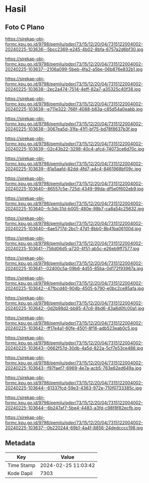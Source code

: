 # Hasil

## Foto C Plano

https://sirekap-obj-formc.kpu.go.id/9798/pemilu/pdpr/73/15/12/20/04/7315122004002-20240225-103636--5bcc2369-e245-4b02-8bfa-6757a2d6bf30.jpg

https://sirekap-obj-formc.kpu.go.id/9798/pemilu/pdpr/73/15/12/20/04/7315122004002-20240225-103637--2106a099-5beb-4fa2-a5be-06b876e832b1.jpg

https://sirekap-obj-formc.kpu.go.id/9798/pemilu/pdpr/73/15/12/20/04/7315122004002-20240225-103638--2ec2a474-7514-4eff-82a7-a35325c40f38.jpg

https://sirekap-obj-formc.kpu.go.id/9798/pemilu/pdpr/73/15/12/20/04/7315122004002-20240225-103638--e711e322-766f-4088-b63a-c85d54a0eabb.jpg

https://sirekap-obj-formc.kpu.go.id/9798/pemilu/pdpr/73/15/12/20/04/7315122004002-20240225-103638--3067ea5d-31fa-41f1-bf75-bd78f8637b3f.jpg

https://sirekap-obj-formc.kpu.go.id/9798/pemilu/pdpr/73/15/12/20/04/7315122004002-20240225-103639--02c43b22-3298-40c4-afcd-74073ce6d70c.jpg

https://sirekap-obj-formc.kpu.go.id/9798/pemilu/pdpr/73/15/12/20/04/7315122004002-20240225-103639--81a5aafd-82dd-4fd7-a4c4-8461968bf09c.jpg

https://sirekap-obj-formc.kpu.go.id/9798/pemilu/pdpr/73/15/12/20/04/7315122004002-20240225-103640--86557c5e-725d-4349-99da-df5e0f602eb9.jpg

https://sirekap-obj-formc.kpu.go.id/9798/pemilu/pdpr/73/15/12/20/04/7315122004002-20240225-103640--fc3dc31d-b005-480e-98b7-ca8a54c25632.jpg

https://sirekap-obj-formc.kpu.go.id/9798/pemilu/pdpr/73/15/12/20/04/7315122004002-20240225-103640--6ae5717d-2bc1-47d1-8bb0-8b41ba06100d.jpg

https://sirekap-obj-formc.kpu.go.id/9798/pemilu/pdpr/73/15/12/20/04/7315122004002-20240225-103641--756d06d5-a720-4f51-ab5c-e26eb9ff7577.jpg

https://sirekap-obj-formc.kpu.go.id/9798/pemilu/pdpr/73/15/12/20/04/7315122004002-20240225-103641--02400c5a-09b6-4d55-85ba-0d172f93967a.jpg

https://sirekap-obj-formc.kpu.go.id/9798/pemilu/pdpr/73/15/12/20/04/7315122004002-20240225-103642--47fbcd40-904b-4505-b790-e0bc2ce85afa.jpg

https://sirekap-obj-formc.kpu.go.id/9798/pemilu/pdpr/73/15/12/20/04/7315122004002-20240225-103642--0d2b98d2-bb85-47c6-8bd6-43a8d0fc00a1.jpg

https://sirekap-obj-formc.kpu.go.id/9798/pemilu/pdpr/73/15/12/20/04/7315122004002-20240225-103642--ff17e4a1-60fe-4501-8f16-adb523eab0c5.jpg

https://sirekap-obj-formc.kpu.go.id/9798/pemilu/pdpr/73/15/12/20/04/7315122004002-20240225-103643--0662f57d-30db-4a5d-822a-5cf7e53ce488.jpg

https://sirekap-obj-formc.kpu.go.id/9798/pemilu/pdpr/73/15/12/20/04/7315122004002-20240225-103643--f97faef7-6969-4e7a-acb5-763e62ed649a.jpg

https://sirekap-obj-formc.kpu.go.id/9798/pemilu/pdpr/73/15/12/20/04/7315122004002-20240225-103644--61337fcd-59e3-4363-972e-710f0733385c.jpg

https://sirekap-obj-formc.kpu.go.id/9798/pemilu/pdpr/73/15/12/20/04/7315122004002-20240225-103644--6b247af7-5be4-4483-a3fd-c98f8f82ecfb.jpg

https://sirekap-obj-formc.kpu.go.id/9798/pemilu/pdpr/73/15/12/20/04/7315122004002-20240225-103637--0b220244-69b1-4a4f-8856-24dedcccc198.jpg


## Metadata

| Key        | Value               |
| ---------- | ------------------- |
| Time Stamp | 2024-02-25 11:03:42 |
| Kode Dapil | 7303                |



